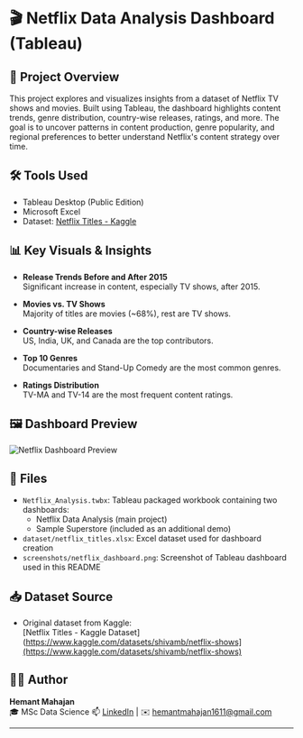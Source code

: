 # 🎬 Netflix Data Analysis Dashboard (Tableau)

## 📌 Project Overview
This project explores and visualizes insights from a dataset of Netflix TV shows and movies. Built using Tableau, the dashboard highlights content trends, genre distribution, country-wise releases, ratings, and more. The goal is to uncover patterns in content production, genre popularity, and regional preferences to better understand Netflix's content strategy over time.

## 🛠️ Tools Used
- Tableau Desktop (Public Edition)
- Microsoft Excel
- Dataset: [Netflix Titles - Kaggle]([https://www.kaggle.com/datasets/shivamb/netflix-shows](https://www.kaggle.com/datasets/shivamb/netflix-shows))


## 📊 Key Visuals & Insights

- **Release Trends Before and After 2015**  
  Significant increase in content, especially TV shows, after 2015.

- **Movies vs. TV Shows**  
  Majority of titles are movies (~68%), rest are TV shows.

- **Country-wise Releases**  
  US, India, UK, and Canada are the top contributors.

- **Top 10 Genres**  
  Documentaries and Stand-Up Comedy are the most common genres.

- **Ratings Distribution**  
  TV-MA and TV-14 are the most frequent content ratings.


## 🖼️ Dashboard Preview

![Netflix Dashboard Preview](screenshots/netflix_dashboard.png)

## 📂 Files

- `Netflix_Analysis.twbx`: Tableau packaged workbook containing two dashboards:
  - Netflix Data Analysis (main project)
  - Sample Superstore (included as an additional demo)
- `dataset/netflix_titles.xlsx`: Excel dataset used for dashboard creation
- `screenshots/netflix_dashboard.png`: Screenshot of Tableau dashboard used in this README

## 📥 Dataset Source

- Original dataset from Kaggle:  
  [Netflix Titles - Kaggle Dataset](https://www.kaggle.com/datasets/shivamb/netflix-shows](https://www.kaggle.com/datasets/shivamb/netflix-shows)


## 👨‍💻 Author

**Hemant Mahajan**  
🎓 MSc Data Science 
📫 [LinkedIn](www.linkedin.com/in/hemant-mahajan-3648642a0) | ✉️ hemantmahajan1611@gmail.com

---

